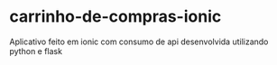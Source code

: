 # carrinho-de-compras-ionic
Aplicativo feito em ionic com consumo de api desenvolvida utilizando python e flask
